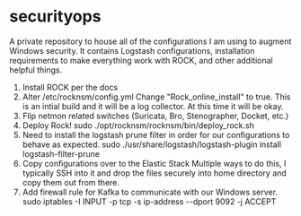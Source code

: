 # securityops
A private repository to house all of the configurations I am using to augment Windows security. It contains Logstash configurations, installation requirements to make everything work with ROCK, and other additional helpful things. 

1. Install ROCK per the docs
2. Alter /etc/rocknsm/config.yml
Change "Rock_online_install" to true. This is an intial build and it will be a log collector. At this time it will be okay. 
3. Flip netmon related switches (Suricata, Bro, Stenographer, Docket, etc.)
4. Deploy Rock! 
sudo ./opt/rocknsm/rocknsm/bin/deploy_rock.sh
5. Need to install the logstash prune filter in order for our configurations to behave as expected. 
sudo ./usr/share/logstash/logstash-plugin install logstash-filter-prune
6. Copy configurations over to the Elastic Stack
Multiple ways to do this, I typically SSH into it and drop the files securely into home directory and copy them out from there. 
7. Add firewall rule for Kafka to communicate with our Windows server. 
sudo iptables -I INPUT -p tcp -s ip-address --dport 9092 -j ACCEPT



